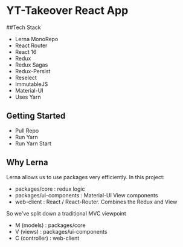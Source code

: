 # YT-Takeover React App

##Tech Stack

* Lerna MonoRepo
* React Router
* React 16
* Redux
* Redux Sagas
* Redux-Persist
* Reselect
* ImmutableJS
* Material-UI
* Uses Yarn

## Getting Started

* Pull Repo
* Run Yarn
* Run Yarn Start

## Why Lerna

Lerna allows us to use packages very efficiently. In this project:

* packages/core : redux logic
* packages/ui-components : Material-UI View components
* web-client : React / React-Router. Combines the Redux and View

So we've split down a traditional MVC viewpoint

* M (models) : packages/core
* V (views) : packages/ui-components
* C (controller) : web-client

